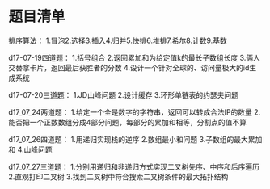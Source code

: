 # 题目清单
排序算法：
1.冒泡2.选择3.插入4.归并5.快排6.堆排7.希尔8.计数9.基数 

d17-07-19四道题：
1.括号组合
2.返回累加和为给定值k的最长子数组长度
3.俩人交替拿卡片，返回最后获胜者的分数
4.设计一个针对全球的、访问量极大的id生成系统

d17-07-20三道题：
1.JD山峰问题
2.设计缓存
3.环形单链表的约瑟夫问题

d17_07_24两道题：
1.给定一个全是数字的字符串，返回可以转成合法IP的数量
2.能否把一个正数数组分成4部分问题，每部分的累加和相等，分割点的值不算

d17_07_26四道题：
1.用递归实现栈的逆序
2.数组最小和问题
3.子数组的最大累加和
4.山峰问题

d17_07_27三道题：
1.分别用递归和非递归方式实现二叉树先序、中序和后序遍历
2.直观打印二叉树
3.找到二叉树中符合搜索二叉树条件的最大拓扑结构
